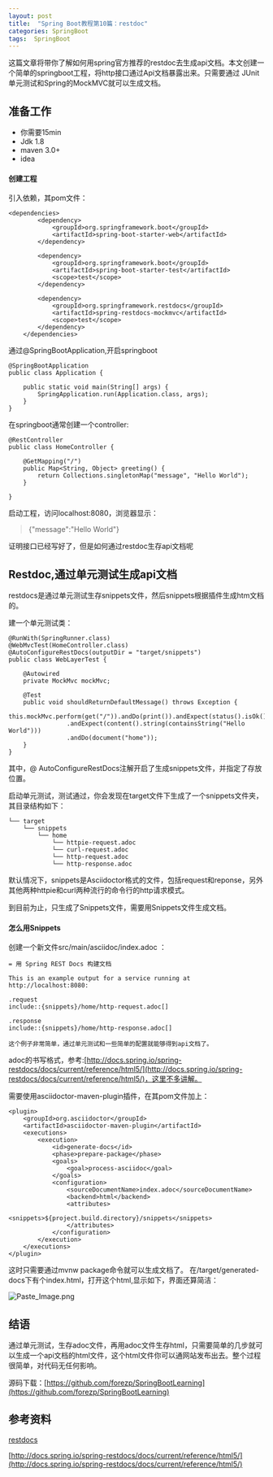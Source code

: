 ```yaml
---
layout: post
title:  "Spring Boot教程第10篇：restdoc"
categories: SpringBoot
tags:  SpringBoot
---
```




这篇文章将带你了解如何用spring官方推荐的restdoc去生成api文档。本文创建一个简单的springboot工程，将http接口通过Api文档暴露出来。只需要通过 JUnit单元测试和Spring的MockMVC就可以生成文档。

<!--more-->

## 准备工作

* 你需要15min
* Jdk 1.8
* maven 3.0+
* idea

#### 创建工程

引入依赖，其pom文件：

```
<dependencies>
		<dependency>
			<groupId>org.springframework.boot</groupId>
			<artifactId>spring-boot-starter-web</artifactId>
		</dependency>

		<dependency>
			<groupId>org.springframework.boot</groupId>
			<artifactId>spring-boot-starter-test</artifactId>
			<scope>test</scope>
		</dependency>

		<dependency>
			<groupId>org.springframework.restdocs</groupId>
			<artifactId>spring-restdocs-mockmvc</artifactId>
			<scope>test</scope>
		</dependency>
	</dependencies>
```
通过@SpringBootApplication,开启springboot

```
@SpringBootApplication
public class Application {

    public static void main(String[] args) {
        SpringApplication.run(Application.class, args);
    }
}

```
在springboot通常创建一个controller:

```
@RestController
public class HomeController {

    @GetMapping("/")
    public Map<String, Object> greeting() {
        return Collections.singletonMap("message", "Hello World");
    }

}
```
启动工程，访问localhost:8080，浏览器显示：

> {"message":"Hello World"}
> 

证明接口已经写好了，但是如何通过restdoc生存api文档呢

## Restdoc,通过单元测试生成api文档

restdocs是通过单元测试生存snippets文件，然后snippets根据插件生成htm文档的。

建一个单元测试类：

```
@RunWith(SpringRunner.class)
@WebMvcTest(HomeController.class)
@AutoConfigureRestDocs(outputDir = "target/snippets")
public class WebLayerTest {

    @Autowired
    private MockMvc mockMvc;

    @Test
    public void shouldReturnDefaultMessage() throws Exception {
        this.mockMvc.perform(get("/")).andDo(print()).andExpect(status().isOk())
                .andExpect(content().string(containsString("Hello World")))
                .andDo(document("home"));
    }
}

```
其中，@ AutoConfigureRestDocs注解开启了生成snippets文件，并指定了存放位置。

启动单元测试，测试通过，你会发现在target文件下生成了一个snippets文件夹，其目录结构如下：

```
└── target
    └── snippets
        └── home
            └── httpie-request.adoc
            └── curl-request.adoc
            └── http-request.adoc
            └── http-response.adoc

```

默认情况下，snippets是Asciidoctor格式的文件，包括request和reponse，另外其他两种httpie和curl两种流行的命令行的http请求模式。

到目前为止，只生成了Snippets文件，需要用Snippets文件生成文档。

#### 怎么用Snippets

创建一个新文件src/main/asciidoc/index.adoc ：

```
= 用 Spring REST Docs 构建文档

This is an example output for a service running at http://localhost:8080:

.request
include::{snippets}/home/http-request.adoc[]

.response
include::{snippets}/home/http-response.adoc[]

这个例子非常简单，通过单元测试和一些简单的配置就能够得到api文档了。

```
adoc的书写格式，参考:[http://docs.spring.io/spring-restdocs/docs/current/reference/html5/](http://docs.spring.io/spring-restdocs/docs/current/reference/html5/)，这里不多讲解。

需要使用asciidoctor-maven-plugin插件，在其pom文件加上：

```
<plugin>
    <groupId>org.asciidoctor</groupId>
    <artifactId>asciidoctor-maven-plugin</artifactId>
    <executions>
        <execution>
            <id>generate-docs</id>
            <phase>prepare-package</phase>
            <goals>
                <goal>process-asciidoc</goal>
            </goals>
            <configuration>
                <sourceDocumentName>index.adoc</sourceDocumentName>
                <backend>html</backend>
                <attributes>
                    <snippets>${project.build.directory}/snippets</snippets>
                </attributes>
            </configuration>
        </execution>
    </executions>
</plugin>

```

这时只需要通过mvnw package命令就可以生成文档了。
在/target/generated-docs下有个index.html，打开这个html,显示如下，界面还算简洁：


![Paste_Image.png](http://upload-images.jianshu.io/upload_images/2279594-33d12bf68b964711.png?imageMogr2/auto-orient/strip%7CimageView2/2/w/1240)

## 结语

通过单元测试，生存adoc文件，再用adoc文件生存html，只需要简单的几步就可以生成一个api文档的html文件，这个html文件你可以通网站发布出去。整个过程很简单，对代码无任何影响。

源码下载：[https://github.com/forezp/SpringBootLearning](https://github.com/forezp/SpringBootLearning)

## 参考资料

[restdocs](https://spring.io/guides/gs/testing-restdocs/)

[http://docs.spring.io/spring-restdocs/docs/current/reference/html5/](http://docs.spring.io/spring-restdocs/docs/current/reference/html5/)
